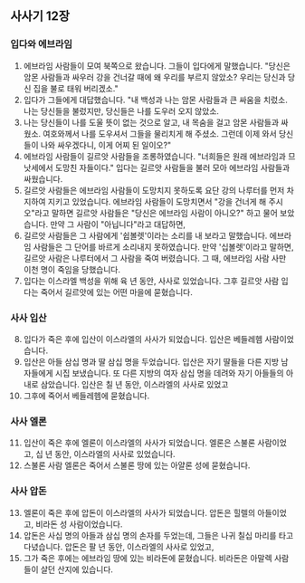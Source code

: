 ## 사사기 12장

### 입다와 에브라임
1. 에브라임 사람들이 모여 북쪽으로 왔습니다. 그들이 입다에게 말했습니다. "당신은 암몬 사람들과 싸우러 강을 건너갈 때에 왜 우리를 부르지 않았소? 우리는 당신과 당신 집을 불로 태워 버리겠소."
2. 입다가 그들에게 대답했습니다. "내 백성과 나는 암몬 사람들과 큰 싸움을 치렀소. 나는 당신들을 불렀지만, 당신들은 나를 도우러 오지 않았소.
3. 나는 당신들이 나를 도울 뜻이 없는 것으로 알고, 내 목숨을 걸고 암몬 사람들과 싸웠소. 여호와께서 나를 도우셔서 그들을 물리치게 해 주셨소. 그런데 이제 와서 당신들이 나와 싸우겠다니, 이게 어찌 된 일이오?"
4. 에브라임 사람들이 길르앗 사람들을 조롱하였습니다. "너희들은 원래 에브라임과 므낫세에서 도망친 자들이다." 입다는 길르앗 사람들을 불러 모아 에브라임 사람들과 싸웠습니다.
5. 길르앗 사람들은 에브라임 사람들이 도망치지 못하도록 요단 강의 나루터를 먼저 차지하여 지키고 있었습니다. 에브라임 사람들이 도망치면서 "강을 건너게 해 주시오"라고 말하면 길르앗 사람들은 "당신은 에브라임 사람이 아니오?" 하고 물어 보았습니다. 만약 그 사람이 "아닙니다"라고 대답하면,
6. 길르앗 사람들은 그 사람에게 '쉽볼렛'이라는 소리를 내 보라고 말했습니다. 에브라임 사람들은 그 단어를 바르게 소리내지 못하였습니다. 만약 '십볼렛'이라고 말하면, 길르앗 사람은 나루터에서 그 사람을 죽여 버렸습니다. 그 때, 에브라임 사람 사만 이천 명이 죽임을 당했습니다.
7. 입다는 이스라엘 백성을 위해 육 년 동안, 사사로 있었습니다. 그후 길르앗 사람 입다는 죽어서 길르앗에 있는 어떤 마을에 묻혔습니다.
### 사사 입산
8. 입다가 죽은 후에 입산이 이스라엘의 사사가 되었습니다. 입산은 베들레헴 사람이었습니다.
9. 입산은 아들 삼십 명과 딸 삼십 명을 두었습니다. 입산은 자기 딸들을 다른 지방 남자들에게 시집 보냈습니다. 또 다른 지방의 여자 삼십 명을 데려와 자기 아들들의 아내로 삼았습니다. 입산은 칠 년 동안, 이스라엘의 사사로 있었고
10. 그후에 죽어서 베들레헴에 묻혔습니다.
### 사사 엘론
11. 입산이 죽은 후에 엘론이 이스라엘의 사사가 되었습니다. 엘론은 스불론 사람이었고, 십 년 동안, 이스라엘의 사사로 있었습니다.
12. 스불론 사람 엘론은 죽어서 스불론 땅에 있는 아얄론 성에 묻혔습니다.
### 사사 압돈
13. 엘론이 죽은 후에 압돈이 이스라엘의 사사가 되었습니다. 압돈은 힐렐의 아들이었고, 비라돈 성 사람이었습니다.
14. 압돈은 사십 명의 아들과 삼십 명의 손자를 두었는데, 그들은 나귀 칠십 마리를 타고 다녔습니다. 압돈은 팔 년 동안, 이스라엘의 사사로 있었고,
15. 그가 죽은 후에는 에브라임 땅에 있는 비라돈에 묻혔습니다. 비라돈은 아말렉 사람들이 살던 산지에 있습니다.